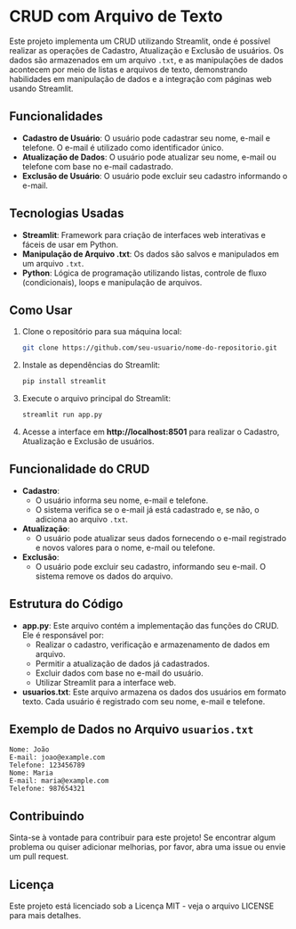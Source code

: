 # CRUD com Arquivo de Texto

Este projeto implementa um CRUD utilizando Streamlit, onde é possível realizar as operações de Cadastro, Atualização e Exclusão de usuários. Os dados são armazenados em um arquivo `.txt`, e as manipulações de dados acontecem por meio de listas e arquivos de texto, demonstrando habilidades em manipulação de dados e a integração com páginas web usando Streamlit.

## Funcionalidades
- **Cadastro de Usuário**: O usuário pode cadastrar seu nome, e-mail e telefone. O e-mail é utilizado como identificador único.
- **Atualização de Dados**: O usuário pode atualizar seu nome, e-mail ou telefone com base no e-mail cadastrado.
- **Exclusão de Usuário**: O usuário pode excluir seu cadastro informando o e-mail.

## Tecnologias Usadas
- **Streamlit**: Framework para criação de interfaces web interativas e fáceis de usar em Python.
- **Manipulação de Arquivo .txt**: Os dados são salvos e manipulados em um arquivo `.txt`.
- **Python**: Lógica de programação utilizando listas, controle de fluxo (condicionais), loops e manipulação de arquivos.

## Como Usar
1. Clone o repositório para sua máquina local:
    ```bash
    git clone https://github.com/seu-usuario/nome-do-repositorio.git
    ```
2. Instale as dependências do Streamlit:
    ```bash
    pip install streamlit
    ```
3. Execute o arquivo principal do Streamlit:
    ```bash
    streamlit run app.py
    ```

4. Acesse a interface em **http://localhost:8501** para realizar o Cadastro, Atualização e Exclusão de usuários.

## Funcionalidade do CRUD
- **Cadastro**:
  - O usuário informa seu nome, e-mail e telefone.
  - O sistema verifica se o e-mail já está cadastrado e, se não, o adiciona ao arquivo `.txt`.
- **Atualização**:
  - O usuário pode atualizar seus dados fornecendo o e-mail registrado e novos valores para o nome, e-mail ou telefone.
- **Exclusão**:
  - O usuário pode excluir seu cadastro, informando seu e-mail. O sistema remove os dados do arquivo.

## Estrutura do Código
- **app.py**: Este arquivo contém a implementação das funções do CRUD. Ele é responsável por:
  - Realizar o cadastro, verificação e armazenamento de dados em arquivo.
  - Permitir a atualização de dados já cadastrados.
  - Excluir dados com base no e-mail do usuário.
  - Utilizar Streamlit para a interface web.
- **usuarios.txt**: Este arquivo armazena os dados dos usuários em formato texto. Cada usuário é registrado com seu nome, e-mail e telefone.

## Exemplo de Dados no Arquivo `usuarios.txt`
    Nome: João
    E-mail: joao@example.com
    Telefone: 123456789
    Nome: Maria
    E-mail: maria@example.com
    Telefone: 987654321

## Contribuindo
Sinta-se à vontade para contribuir para este projeto! Se encontrar algum problema ou quiser adicionar melhorias, por favor, abra uma issue ou envie um pull request.

## Licença
Este projeto está licenciado sob a Licença MIT - veja o arquivo LICENSE para mais detalhes.




